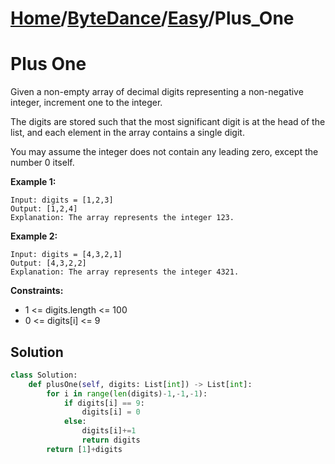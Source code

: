 # [Home](./../..)/[ByteDance](./..)/[Easy](./)/Plus_One
<h1>Plus One</h1>

<p>
Given a non-empty array of decimal digits representing a non-negative integer, increment one to the integer.
</p>
<p>
The digits are stored such that the most significant digit is at the head of the list, and each element in the array contains a single digit.
</p>
<p>
You may assume the integer does not contain any leading zero, except the number 0 itself.
</p>

<b>Example 1:</b>

    Input: digits = [1,2,3]
    Output: [1,2,4]
    Explanation: The array represents the integer 123.
    
<b>Example 2:</b>

    Input: digits = [4,3,2,1]
    Output: [4,3,2,2]
    Explanation: The array represents the integer 4321.

<b>Constraints:</b>

- 1 <= digits.length <= 100
- 0 <= digits[i] <= 9

<h2>Solution</h2>

```python
class Solution:
    def plusOne(self, digits: List[int]) -> List[int]:
        for i in range(len(digits)-1,-1,-1):
            if digits[i] == 9:
                digits[i] = 0
            else:
                digits[i]+=1
                return digits
        return [1]+digits
```
